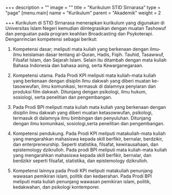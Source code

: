 +++
description = ""
image = ""
title = "Kurikulum STID Sirnarasa"
type = "page"
[menu.main]
name = "Kurikulum"
parent = "Akademik"
weight = 2

+++
Kurikulum di STID Sirnarasa menerapkan kurikulum yang digunakan di Universitas Islam Negeri kemudian diintegrasikan dengan muatan Tashowuf dan penguatan pada program keahlian Broadcasting dan Psykoterapi. Denganrincian kompetensi sebagai berikut:

1. Kompetensi dasar; meliputi mata kuliah yang berkenaan dengan ilmu-ilmu keislaman dasar tentang al-Quran, Hadis, Fiqih. Tauhid, Tasawwuf, Filsafat Islam, dan Sejarah Islam. Selain itu ditambah dengan mata kuliah Bahasa Indonesia dan bahasa asing, serta Kewarganegaraan.


2. Kompetensi utama. Pada Prodi KPI meliputi mata kuliah-mata kuliah yang berkenaan dengan disiplin Ilmu dakwah yang diberi muatan ke-tasowwufan, ilmu komunikasi, termasuk di dalamnya penyiaran dan produksi film dakwah. Ditunjang dengan psikologi, ilmu hukum, sosiologi, serta penelitian dan pengembangan.


3. Pada Prodi BPI meliputi mata kuliah mata kuliah yang berkenaan dengan disiplin ilmu dakwah yang diberi muatan ketasowwufan, psikologi, termasuk di dalamnya ilmu bimbingan dan penyuluhan. Ditunjang dengan ilmu komunikasi, sosiologi,serta penelitian dan pengembangan.


4. Kompetensi pendukung. Pada Prodi KPI meliputi matakuliah-mata kuliah yang mengarahkan mahasiswa kepada skill berfikir, bernalar, berdzikir, dan enterpreneurship. Seperti statistika, filsafat, kewirausahaan, dan epistemology dzikrulloh. Pada prodi BPI meliputi mata kuliah-mata kuliah yang mengarahkan mahasiswa kepada skill berfikir, bernalar, dan berdzikir seperti filsafat, statistika, dan epistemology dzikrulloh.


5. Kompetensi lainnya pada Prodi KPI meliputi matakuliah penunjang wawasan pemikiran islam, politik dan kedaerahan. Pada Prodi BPI meliputi mata kuliah penunjang wawasan pemikiran islam, politik, kedakwahan, dan psikologi kontemporer.